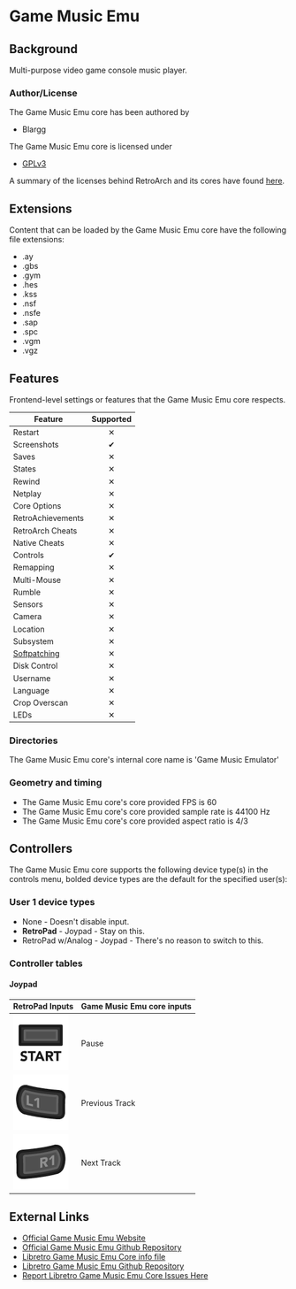# Game Music Emu

## Background

Multi-purpose video game console music player. 

### Author/License

The Game Music Emu core has been authored by

- Blargg

The Game Music Emu core is licensed under

- [GPLv3](https://github.com/libretro/libretro-gme/blob/master/LICENSE) 

A summary of the licenses behind RetroArch and its cores have found [here](https://docs.libretro.com/tech/licenses/).

## Extensions

Content that can be loaded by the Game Music Emu core have the following file extensions:

- .ay
- .gbs
- .gym
- .hes
- .kss
- .nsf
- .nsfe
- .sap
- .spc
- .vgm
- .vgz

## Features

Frontend-level settings or features that the Game Music Emu core respects.

| Feature           | Supported |
|-------------------|:---------:|
| Restart           | ✕         |
| Screenshots       | ✔         |
| Saves             | ✕         |
| States            | ✕         |
| Rewind            | ✕         |
| Netplay           | ✕         |
| Core Options      | ✕         |
| RetroAchievements | ✕         |
| RetroArch Cheats  | ✕         |
| Native Cheats     | ✕         |
| Controls          | ✔         |
| Remapping         | ✕         |
| Multi-Mouse       | ✕         |
| Rumble            | ✕         |
| Sensors           | ✕         |
| Camera            | ✕         |
| Location          | ✕         |
| Subsystem         | ✕         |
| [Softpatching](https://docs.libretro.com/guides/softpatching/) | ✕         |
| Disk Control      | ✕         |
| Username          | ✕         |
| Language          | ✕         |
| Crop Overscan     | ✕         |
| LEDs              | ✕         |

### Directories

The Game Music Emu core's internal core name is 'Game Music Emulator'

### Geometry and timing

- The Game Music Emu core's core provided FPS is 60
- The Game Music Emu core's core provided sample rate is 44100 Hz
- The Game Music Emu core's core provided aspect ratio is 4/3

## Controllers

The Game Music Emu core supports the following device type(s) in the controls menu, bolded device types are the default for the specified user(s):

### User 1 device types

- None - Doesn't disable input.
- **RetroPad** - Joypad - Stay on this.
- RetroPad w/Analog - Joypad - There's no reason to switch to this.

### Controller tables

#### Joypad

| RetroPad Inputs                                | Game Music Emu core inputs |
|------------------------------------------------|----------------------------|
| ![](/image/retropad/retro_start.png)         | Pause                      |
| ![](/image/retropad/retro_l1.png)            | Previous Track             |
| ![](/image/retropad/retro_r1.png)            | Next Track                 |

## External Links

- [Official Game Music Emu Website](http://blargg.8bitalley.com/libs/audio.html)
- [Official Game Music Emu Github Repository](https://bitbucket.org/mpyne/game-music-emu/wiki/Home)
- [Libretro Game Music Emu Core info file](https://github.com/libretro/libretro-super/blob/master/dist/info/gme_libretro.info)
- [Libretro Game Music Emu Github Repository](https://github.com/libretro/libretro-gme)
- [Report Libretro Game Music Emu Core Issues Here](https://github.com/libretro/libretro-gme/issues)